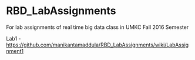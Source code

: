 # RBD_LabAssignments
For lab assignments of real time big data class in UMKC Fall 2016 Semester

Lab1 - https://github.com/manikantamaddula/RBD_LabAssignments/wiki/LabAssignment1

